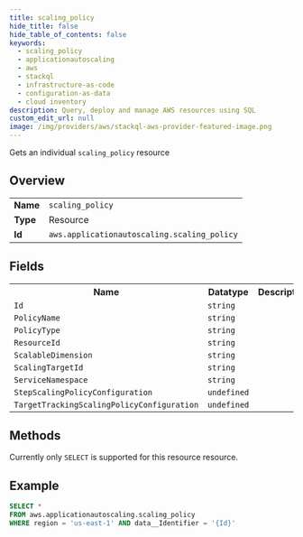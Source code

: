 ```yaml
---
title: scaling_policy
hide_title: false
hide_table_of_contents: false
keywords:
  - scaling_policy
  - applicationautoscaling
  - aws
  - stackql
  - infrastructure-as-code
  - configuration-as-data
  - cloud inventory
description: Query, deploy and manage AWS resources using SQL
custom_edit_url: null
image: /img/providers/aws/stackql-aws-provider-featured-image.png
---
```

Gets an individual <code>scaling_policy</code> resource

## Overview
<table><tbody>
<tr><td><b>Name</b></td><td><code>scaling_policy</code></td></tr>
<tr><td><b>Type</b></td><td>Resource</td></tr>
<tr><td><b>Id</b></td><td><code>aws.applicationautoscaling.scaling_policy</code></td></tr>
</tbody></table>

## Fields
<table><tbody>
<tr><th>Name</th><th>Datatype</th><th>Description</th></tr>
<tr><td><code>Id</code></td><td><code>string</code></td><td></td></tr><tr><td><code>PolicyName</code></td><td><code>string</code></td><td></td></tr><tr><td><code>PolicyType</code></td><td><code>string</code></td><td></td></tr><tr><td><code>ResourceId</code></td><td><code>string</code></td><td></td></tr><tr><td><code>ScalableDimension</code></td><td><code>string</code></td><td></td></tr><tr><td><code>ScalingTargetId</code></td><td><code>string</code></td><td></td></tr><tr><td><code>ServiceNamespace</code></td><td><code>string</code></td><td></td></tr><tr><td><code>StepScalingPolicyConfiguration</code></td><td><code>undefined</code></td><td></td></tr><tr><td><code>TargetTrackingScalingPolicyConfiguration</code></td><td><code>undefined</code></td><td></td></tr>
</tbody></table>

## Methods
Currently only <code>SELECT</code> is supported for this resource resource.

## Example
```sql
SELECT * 
FROM aws.applicationautoscaling.scaling_policy
WHERE region = 'us-east-1' AND data__Identifier = '{Id}'
```
